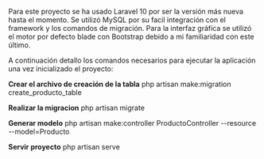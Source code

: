 Para este proyecto se ha usado Laravel 10 por ser la versión más nueva hasta el momento.
Se utilizó MySQL por su facil integración con el framework y los comandos de migración.
Para la interfaz gráfica se utilizó el motor por defecto blade con Bootstrap debido a mi familiaridad con este último.

A continuación detallo los comandos necesarios para ejecutar la aplicación una vez inicializado el proyecto:


<strong>Crear el archivo de creación de la tabla</strong>
php artisan make:migration create_producto_table

<strong>Realizar la migracion</strong>
php artisan migrate

<strong>Generar modelo</strong>
php artisan make:controller ProductoController --resource --model=Producto

<strong>Servir proyecto</strong>
php artisan serve


